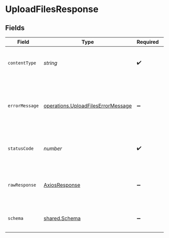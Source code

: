 # UploadFilesResponse


## Fields

| Field                                                                                           | Type                                                                                            | Required                                                                                        | Description                                                                                     |
| ----------------------------------------------------------------------------------------------- | ----------------------------------------------------------------------------------------------- | ----------------------------------------------------------------------------------------------- | ----------------------------------------------------------------------------------------------- |
| `contentType`                                                                                   | *string*                                                                                        | :heavy_check_mark:                                                                              | HTTP response content type for this operation                                                   |
| `errorMessage`                                                                                  | [operations.UploadFilesErrorMessage](../../../sdk/models/operations/uploadfileserrormessage.md) | :heavy_minus_sign:                                                                              | You are using an outdated API key or a key not associated with that resource.                   |
| `statusCode`                                                                                    | *number*                                                                                        | :heavy_check_mark:                                                                              | HTTP response status code for this operation                                                    |
| `rawResponse`                                                                                   | [AxiosResponse](https://axios-http.com/docs/res_schema)                                         | :heavy_minus_sign:                                                                              | Raw HTTP response; suitable for custom response parsing                                         |
| `schema`                                                                                        | [shared.Schema](../../../sdk/models/shared/schema.md)                                           | :heavy_minus_sign:                                                                              | The request made is not valid.                                                                  |